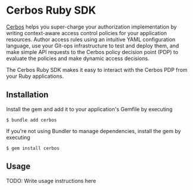 # Cerbos Ruby SDK

[Cerbos](https://cerbos.dev) helps you super-charge your authorization implementation by writing context-aware access control policies for your application resources.
Author access rules using an intuitive YAML configuration language, use your Git-ops infrastructure to test and deploy them, and make simple API requests to the Cerbos policy decision point (PDP) to evaluate the policies and make dynamic access decisions.

The Cerbos Ruby SDK makes it easy to interact with the Cerbos PDP from your Ruby applications.

## Installation

Install the gem and add it to your application's Gemfile by executing

```console
$ bundle add cerbos
```

If you're not using Bundler to manage dependencies, install the gem by executing

```console
$ gem install cerbos
```

## Usage

TODO: Write usage instructions here
